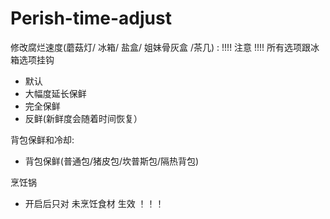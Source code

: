 # Perish-time-adjust

修改腐烂速度(蘑菇灯/ 冰箱/ 盐盒/ 姐妹骨灰盒 /茶几) :
!!!! 注意 !!!! 所有选项跟冰箱选项挂钩

- 默认
- 大幅度延长保鲜
- 完全保鲜
- 反鲜(新鲜度会随着时间恢复）

背包保鲜和冷却:
- 背包保鲜(普通包/猪皮包/坎普斯包/隔热背包)

烹饪锅
- 开启后只对 未烹饪食材 生效 ！！！
